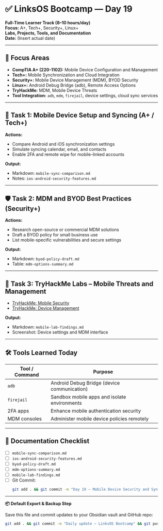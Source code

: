 # ✅ LinksOS Bootcamp — Day 19

**Full-Time Learner Track (8–10 hours/day)**  
**Focus:** A+, Tech+, Security+, Linux+  
**Labs, Projects, Tools, and Documentation**  
**Date:** (Insert actual date)

---

## 🧩 Focus Areas

- **CompTIA A+ (220-1102):** Mobile Device Configuration and Management  
- **Tech+:** Mobile Synchronization and Cloud Integration  
- **Security+:** Mobile Device Management (MDM), BYOD Security  
- **Linux+:** Android Debug Bridge (adb), Remote Access Options  
- **TryHackMe:** MDM, Mobile Device Threats  
- **Tool Integration:** `adb`, `mdm`, `firejail`, device settings, cloud sync services

---

## 📱 Task 1: Mobile Device Setup and Syncing (A+ / Tech+)

**Actions:**  
- Compare Android and iOS synchronization settings  
- Simulate syncing calendar, email, and contacts  
- Enable 2FA and remote wipe for mobile-linked accounts

**Output:**  
- Markdown: `mobile-sync-comparison.md`  
- Notes: `ios-android-security-features.md`

---

## 🛡️ Task 2: MDM and BYOD Best Practices (Security+)

**Actions:**  
- Research open-source or commercial MDM solutions  
- Draft a BYOD policy for small business use  
- List mobile-specific vulnerabilities and secure settings

**Output:**  
- Markdown: `byod-policy-draft.md`  
- Table: `mdm-options-summary.md`

---

## 🧪 Task 3: TryHackMe Labs – Mobile Threats and Management

- [TryHackMe: Mobile Security](https://tryhackme.com/room/mobilesecurity)  
- [TryHackMe: Device Management](https://tryhackme.com/room/devicemanagement)

**Output:**  
- Markdown: `mobile-lab-findings.md`  
- Screenshot: Device settings and MDM interface

---

## 🛠️ Tools Learned Today

| Tool / Command | Purpose                                        |
|----------------|------------------------------------------------|
| `adb`          | Android Debug Bridge (device communication)    |
| `firejail`     | Sandbox mobile apps and isolate environments   |
| 2FA apps       | Enhance mobile authentication security         |
| MDM consoles   | Administer mobile device policies remotely     |

---

## 📁 Documentation Checklist

- [ ] `mobile-sync-comparison.md`  
- [ ] `ios-android-security-features.md`  
- [ ] `byod-policy-draft.md`  
- [ ] `mdm-options-summary.md`  
- [ ] `mobile-lab-findings.md`  
- [ ] Git Commit:
  ```bash
  git add . && git commit -m "Day 19 – Mobile Device Security and Syncing" && git push origin main
  ```

---

**📦 Default Export & Backup Step**

Save this file and commit updates to your Obsidian vault and GitHub repo:

```bash
git add . && git commit -m "Daily update – LinksOS Bootcamp" && git push origin main
```

